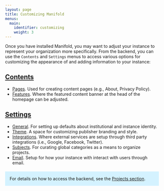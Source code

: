 ```yaml
---
layout: page
title: Customizing Manifold
menus:
  main:
    identifier: customizing
    weight: 3
---
```


Once you have installed Manifold, you may want to adjust your instance to represent your organization more specifically. From the backend, you can use the `Contents` and `Settings` menus to access various options for customizing the appearance of and adding information to your instance:

## [Contents](contents.html)

* [Pages](contents.html#pages). Used for creating content pages (e.g., About, Privacy Policy).
* [Features](contents.html#features). Where the featured content banner at the head of the homepage can be adjusted.

## [Settings](settings.html)

* [General](settings.html#general). For setting up defaults about institutional and instance identity.
* [Theme](settings.html#theme). A space for customizing publisher branding and style.
* [Integrations](settings.html#integrations). Where external services are setup through third party integrations (i.e., Google, Facebook, Twitter).
* [Subjects](settings.html#subjects). For curating global categories as a means to organize projects.
* [Email](settings.html#email). Setup for how your instance with interact with users through email.

<div style="background: #d4f2ff; margin: 20px 0; padding: 15px;">
For details on how to access the backend, see the <a href="/docs/projects/index.html#accessing">Projects section</a>.
</div>
